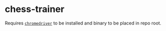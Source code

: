 # chess-trainer

Requires [`chromedriver`](https://sites.google.com/a/chromium.org/chromedriver/)
to be installed and binary to be placed in repo root.

